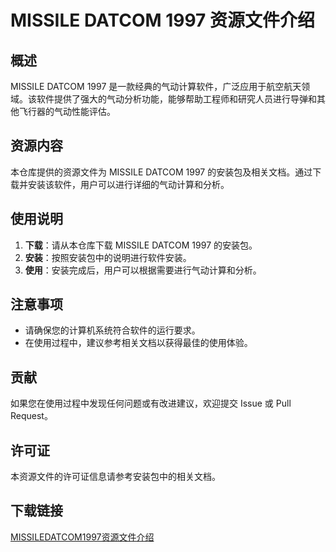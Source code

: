 # MISSILE DATCOM 1997 资源文件介绍

## 概述

MISSILE DATCOM 1997 是一款经典的气动计算软件，广泛应用于航空航天领域。该软件提供了强大的气动分析功能，能够帮助工程师和研究人员进行导弹和其他飞行器的气动性能评估。

## 资源内容

本仓库提供的资源文件为 MISSILE DATCOM 1997 的安装包及相关文档。通过下载并安装该软件，用户可以进行详细的气动计算和分析。

## 使用说明

1. **下载**：请从本仓库下载 MISSILE DATCOM 1997 的安装包。
2. **安装**：按照安装包中的说明进行软件安装。
3. **使用**：安装完成后，用户可以根据需要进行气动计算和分析。

## 注意事项

- 请确保您的计算机系统符合软件的运行要求。
- 在使用过程中，建议参考相关文档以获得最佳的使用体验。

## 贡献

如果您在使用过程中发现任何问题或有改进建议，欢迎提交 Issue 或 Pull Request。

## 许可证

本资源文件的许可证信息请参考安装包中的相关文档。

## 下载链接

[MISSILEDATCOM1997资源文件介绍](https://pan.quark.cn/s/ab93bec47aae)